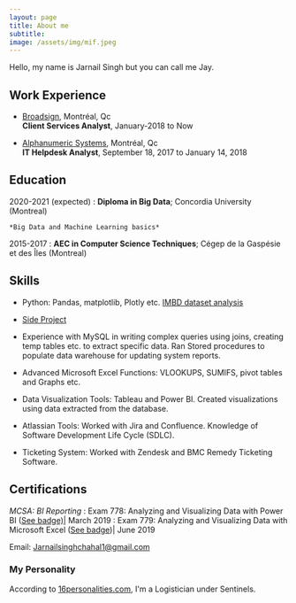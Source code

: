 ```yaml
---
layout: page
title: About me
subtitle:
image: /assets/img/mif.jpeg
---
```


Hello, my name is Jarnail Singh but you can call me Jay.    

Work Experience
----------

* [Broadsign](https://www.broadsign.com), Montréal, Qc   
**Client Services Analyst**, January-2018 to Now

* [Alphanumeric Systems](http://www.alphanumeric.com), Montréal, Qc    
**IT Helpdesk Analyst**, September 18, 2017 to January 14, 2018

Education
---------

2020-2021 (expected)
:   **Diploma in Big Data**; Concordia University (Montreal)

    *Big Data and Machine Learning basics*

2015-2017
:   **AEC in Computer Science Techniques**; Cégep de la Gaspésie et des Îles (Montreal)

Skills
---------
* Python: Pandas, matplotlib, Plotly etc. [IMBD dataset analysis](https://jarnailsingh.github.io/df/)

* [Side Project](https://github.com/Jarnail7/APItwitterPY)

* Experience with MySQL in writing complex queries using joins, creating temp tables etc. to extract specific data. Ran Stored procedures to populate data warehouse for updating system reports.

* Advanced Microsoft Excel Functions: VLOOKUPS, SUMIFS, pivot tables and Graphs etc.

* Data Visualization Tools: Tableau and Power BI. Created visualizations using data extracted from the database.

* Atlassian Tools: Worked with Jira and Confluence. Knowledge of Software Development Life Cycle (SDLC).

* Ticketing System: Worked with Zendesk and BMC Remedy Ticketing Software.

Certifications
--------------

*MCSA: BI Reporting*
: Exam 778: Analyzing and Visualizing Data with Power BI ([See badge)](https://www.youracclaim.com/badges/894f19a1-42de-461e-a573-43aff8349e2d/linked_in_profile)| March 2019
:	Exam 779: Analyzing and Visualizing Data with Microsoft Excel ([See badge](https://www.youracclaim.com/badges/618a3b84-8ba5-4793-8f1b-5b253a91ab08/linked_in_profile))| June 2019

Email: Jarnailsinghchahal1@gmail.com

### My Personality

According to [16personalities.com](https://www.16personalities.com/), I'm a Logistician under Sentinels.
